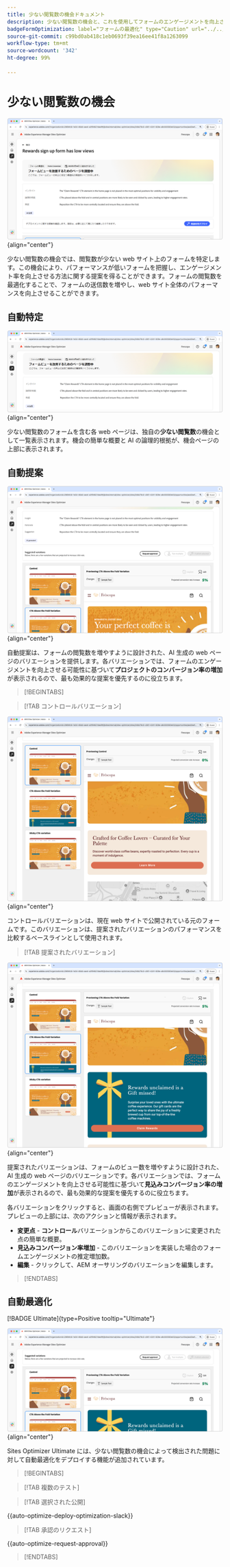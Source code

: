 ```yaml
---
title: 少ない閲覧数の機会ドキュメント
description: 少ない閲覧数の機会と、これを使用してフォームのエンゲージメントを向上させる方法について説明します。
badgeFormOptimization: label="フォームの最適化" type="Caution" url="../../opportunity-types/form-optimization.md" tooltip="フォームの最適化"
source-git-commit: c99bd0ab418c1eb0693f39ea16ee41f8a1263099
workflow-type: tm+mt
source-wordcount: '342'
ht-degree: 99%

---
```



# 少ない閲覧数の機会

![少ない閲覧数の機会](./assets/low-views/hero.png){align="center"}

少ない閲覧数の機会では、閲覧数が少ない web サイト上のフォームを特定します。この機会により、パフォーマンスが低いフォームを把握し、エンゲージメント率を向上させる方法に関する提案を得ることができます。フォームの閲覧数を最適化することで、フォームの送信数を増やし、web サイト全体のパフォーマンスを向上させることができます。

## 自動特定

![少ない閲覧数の自動特定](./assets/low-views/auto-identify.png){align="center"}

少ない閲覧数のフォームを含む各 web ページは、独自の&#x200B;**少ない閲覧数**&#x200B;の機会として一覧表示されます。機会の簡単な概要と AI の論理的根拠が、機会ページの上部に表示されます。

## 自動提案

![少ない閲覧数の自動提案](./assets/low-views/auto-suggest.png){align="center"}

自動提案は、フォームの閲覧数を増やすように設計された、AI 生成の web ページのバリエーションを提供します。各バリエーションでは、フォームのエンゲージメントを向上させる可能性に基づいて&#x200B;**プロジェクトのコンバージョン率の増加**&#x200B;が表示されるので、最も効果的な提案を優先するのに役立ちます。

>[!BEGINTABS]

>[!TAB コントロールバリエーション]

![コントロールバリエーション](./assets/low-views/control-variation.png){align="center"}

コントロールバリエーションは、現在 web サイトで公開されている元のフォームです。このバリエーションは、提案されたバリエーションのパフォーマンスを比較するベースラインとして使用されます。

>[!TAB 提案されたバリエーション]

![提案されたバリエーション](./assets/low-views/suggested-variations.png){align="center"}

提案されたバリエーションは、フォームのビュー数を増やすように設計された、AI 生成の web ページのバリエーションです。各バリエーションでは、フォームのエンゲージメントを向上させる可能性に基づいて&#x200B;**見込みコンバージョン率の増加**&#x200B;が表示されるので、最も効果的な提案を優先するのに役立ちます。

各バリエーションをクリックすると、画面の右側でプレビューが表示されます。プレビューの上部には、次のアクションと情報が表示されます。

* **変更点** - **コントロール**&#x200B;バリエーションからこのバリエーションに変更された点の簡単な概要。
* **見込みコンバージョン率増加** - このバリエーションを実装した場合のフォームエンゲージメントの推定増加数。
* **編集** - クリックして、AEM オーサリングのバリエーションを編集します。

>[!ENDTABS]

## 自動最適化

[!BADGE Ultimate]{type=Positive tooltip="Ultimate"}

![少ない閲覧数の自動最適化](./assets/low-views/auto-optimize.png){align="center"}

Sites Optimizer Ultimate には、少ない閲覧数の機会によって検出された問題に対して自動最適化をデプロイする機能が追加されています。

>[!BEGINTABS]

>[!TAB 複数のテスト]


>[!TAB 選択された公開]

{{auto-optimize-deploy-optimization-slack}}

>[!TAB 承認のリクエスト]

{{auto-optimize-request-approval}}

>[!ENDTABS]
